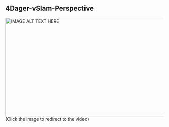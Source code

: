 ## 4Dager-vSlam-Perspective

<a href="https://v.youku.com/v_show/id_XMzgxMDgwNjg1Mg==.html?spm=a2h0j.11185381.listitem_page1.5!2~A
" target="_blank"><img src="https://vthumb.ykimg.com/054104085B8E65CE000001591301CB29" 
alt="IMAGE ALT TEXT HERE" width="560" height="315" border="0" /></a>  
(Click the image to redirect to the video)
